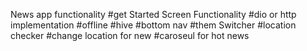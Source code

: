 News app functionality
#get Started Screen Functionality
#dio or http implementation
#offline
#hive 
#bottom nav
#them Switcher
#location checker 
#change location for new
#caroseul for hot news


